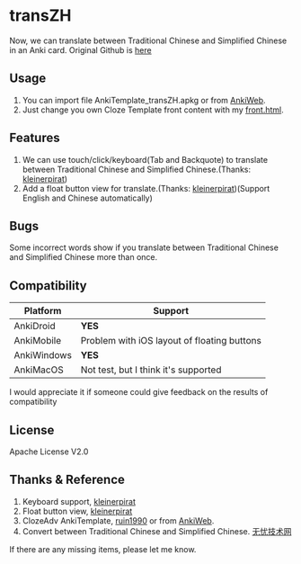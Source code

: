 # transZH
Now, we can translate between Traditional Chinese and Simplified Chinese in an Anki card.
Original Github is [here](https://github.com/chaneswin/AnkiTemplate)

## Usage
1. You can import file AnkiTemplate_transZH.apkg or from [AnkiWeb](https://ankiweb.net/shared/info/457099967).
2. Just change you own Cloze Template front content with my [front.html](https://github.com/chaneswin/AnkiTemplate/transZH/front.html).


## Features
1. We can use touch/click/keyboard(Tab and Backquote) to translate between Traditional Chinese and Simplified Chinese.(Thanks: [kleinerpirat](https://forums.ankiweb.net/t/cloze-one-by-one-uncovering/12584))
2. Add a float button view for translate.(Thanks: [kleinerpirat](https://ankiweb.net/shared/info/1231171279))(Support English and Chinese automatically)


## Bugs
Some incorrect words show if you translate between Traditional Chinese and Simplified Chinese more than once.

## Compatibility
| Platform | Support |
| ---- | ---- |
| AnkiDroid     | **YES** |
|   AnkiMobile   | Problem with iOS layout of floating buttons |
|  AnkiWindows    | **YES** |
|   AnkiMacOS   |  Not test, but I think it's supported   |

I would appreciate it if someone could give feedback on the results of compatibility

## License
Apache License V2.0


## Thanks & Reference
1. Keyboard support, [kleinerpirat](https://forums.ankiweb.net/t/cloze-one-by-one-uncovering/12584)
2. Float button view, [kleinerpirat](https://ankiweb.net/shared/info/1231171279)
3. ClozeAdv AnkiTemplate, [ruin1990](https://github.com/ruin1990/AnkiTemplate) or from [AnkiWeb](https://ankiweb.net/shared/info/457099967).
4. Convert between Traditional Chinese and Simplified Chinese. [无忧技术网](http://www.liqwei.com/)

If there are any missing items, please let me know.
